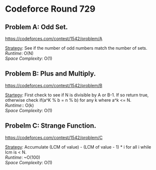 # Codeforce Round 729

## Problem A: Odd Set.
https://codeforces.com/contest/1542/problem/A

<ins>Strategy</ins>: See if the number of odd numbers match the number of sets.
<br>
<i>Runtime</i>: O(N)
<br>
<i>Space Complexity</i>: O(1)
<br>

## Problem B: Plus and Multiply.
https://codeforces.com/contest/1542/problem/B

<ins>Startegy</ins>: First check to see if N is divisible by A or B-1. If so return true, otherwise check if(a^K % b = n % b) for any k where a^k <= N.
<br>
<i>Runtime</i>:: O(k)
<br>
<i>Space Complexity</i>: O(1)


## Probelm C: Strange Function.
https://codeforces.com/contest/1542/problem/C

<ins>Strategy</ins>: Accumulate (LCM of value) - (LCM of value - 1) * i for all i while lcm is < N.
<br>
<i>Runtime</i>: ~O(100)
<br>
<i>Space Complexity</i>: O(1)  

